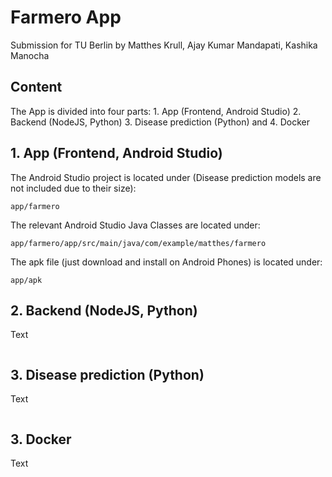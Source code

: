 # Farmero App

Submission for TU Berlin by Matthes Krull, Ajay Kumar Mandapati, Kashika Manocha 


## Content


The App is divided into four parts: 1. App (Frontend, Android Studio) 2. Backend (NodeJS, Python) 3. Disease prediction (Python) and 4. Docker

## 1. App (Frontend, Android Studio)


The Android Studio project is located under (Disease prediction models are not included due to their size):

```
app/farmero
```
The relevant Android Studio Java Classes are located under:

```
app/farmero/app/src/main/java/com/example/matthes/farmero
```
The apk file (just download and install on Android Phones) is located under:
```
app/apk
```

## 2. Backend (NodeJS, Python)
Text
```

```

## 3. Disease prediction (Python)
Text
```

```

## 3. Docker
Text
```

```
